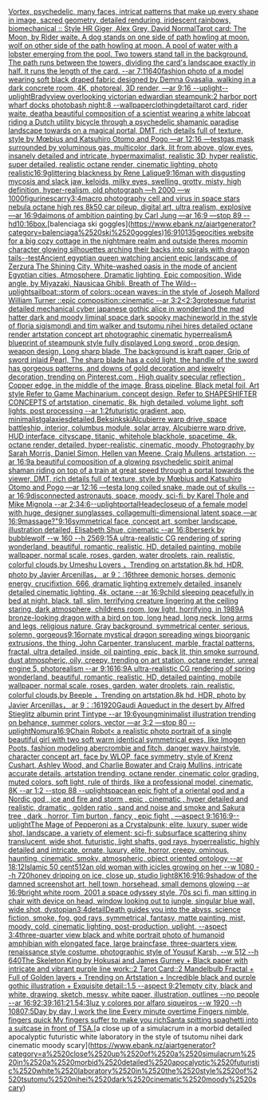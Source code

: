 [Vortex, psychedelic, many faces, intricat patterns that make up every shape in image, sacred geometry, detailed renduring, iridescent rainbows, biomechanical :: Style HR Giger, Alex Grey, David Normal](https://www.ebank.nz/aiartgenerator?category=Vortex%2C%2520psychedelic%2C%2520many%2520faces%2C%2520intricat%2520patterns%2520that%2520make%2520up%2520every%2520shape%2520in%2520image%2C%2520sacred%2520geometry%2C%2520detailed%2520renduring%2C%2520iridescent%2520rainbows%2C%2520biomechanical%2520%3A%3A%2520Style%2520HR%2520Giger%2C%2520Alex%2520Grey%2C%2520David%2520Normal)[Tarot card: The Moon, by Rider waite. A dog stands on one side of path howling at moon. wolf on other side of the path howling at moon. A pool of water with a lobster emerging from the pool. Two towers stand tall in the background. The path runs between the towers, dividing the card's landscape exactly in half. It runs the length of the card. --ar 7:11](https://www.ebank.nz/aiartgenerator?category=Tarot%2520card%3A%2520The%2520Moon%2C%2520by%2520Rider%2520waite.%2520A%2520dog%2520stands%2520on%2520one%2520side%2520of%2520path%2520howling%2520at%2520moon.%2520wolf%2520on%2520other%2520side%2520of%2520the%2520path%2520howling%2520at%2520moon.%2520A%2520pool%2520of%2520water%2520with%2520a%2520lobster%2520emerging%2520from%2520the%2520pool.%2520Two%2520towers%2520stand%2520tall%2520in%2520the%2520background.%2520The%2520path%2520runs%2520between%2520the%2520towers%2C%2520dividing%2520the%2520card%27s%2520landscape%2520exactly%2520in%2520half.%2520It%2520runs%2520the%2520length%2520of%2520the%2520card.%2520--ar%25207%3A11)[640](https://www.ebank.nz/aiartgenerator?category=640)[fashion photo of a model wearing soft black draped fabric designed by Demna Gvasalia, walking in a dark concrete room, 4K, photoreal, 3D render, —ar 9:16 --uplight](https://www.ebank.nz/aiartgenerator?category=fashion%2520photo%2520of%2520a%2520model%2520wearing%2520soft%2520black%2520draped%2520fabric%2520designed%2520by%2520Demna%2520Gvasalia%2C%2520walking%2520in%2520a%2520dark%2520concrete%2520room%2C%25204K%2C%2520photoreal%2C%25203D%2520render%2C%2520%E2%80%94ar%25209%3A16%2520--uplight)[--uplight](https://www.ebank.nz/aiartgenerator?category=--uplight)[Brady](https://www.ebank.nz/aiartgenerator?category=Brady)[view overlooking victorian edwardian steampunk:2 harbor port wharf docks photobash night:8 --wallpaper](https://www.ebank.nz/aiartgenerator?category=view%2520overlooking%2520victorian%2520edwardian%2520steampunk%3A2%2520harbor%2520port%2520wharf%2520docks%2520photobash%2520night%3A8%2520--wallpaper)[clothing](https://www.ebank.nz/aiartgenerator?category=clothing)[detail](https://www.ebank.nz/aiartgenerator?category=detail)[tarot card, rider waite, death](https://www.ebank.nz/aiartgenerator?category=tarot%2520card%2C%2520rider%2520waite%2C%2520death)[a beautiful composition of a scientist wearing a white labcoat riding a Dutch utility bicycle through a psychedelic shamanic paradise landscape towards on a magical portal, DMT,  rich details full of texture, style by Mœbius and Katsuhiro Otomo and Pogo —ar 12:16 —test](https://www.ebank.nz/aiartgenerator?category=a%2520beautiful%2520composition%2520of%2520a%2520scientist%2520wearing%2520a%2520white%2520labcoat%2520riding%2520a%2520Dutch%2520utility%2520bicycle%2520through%2520a%2520psychedelic%2520shamanic%2520paradise%2520landscape%2520towards%2520on%2520a%2520magical%2520portal%2C%2520DMT%2C%2520%2520rich%2520details%2520full%2520of%2520texture%2C%2520style%2520by%2520M%C5%93bius%2520and%2520Katsuhiro%2520Otomo%2520and%2520Pogo%2520%E2%80%94ar%252012%3A16%2520%E2%80%94test)[gas mask surrounded by voluminous gas, multicolor, dark, lit from above, glow eyes, insanely detailed and intricate, hypermaximalist, realistic 3D, hyper realistic, super detailed, realistic octane render, cinematic lighting, photo realistic](https://www.ebank.nz/aiartgenerator?category=gas%2520mask%2520surrounded%2520by%2520voluminous%2520gas%2C%2520multicolor%2C%2520dark%2C%2520lit%2520from%2520above%2C%2520glow%2520eyes%2C%2520insanely%2520detailed%2520and%2520intricate%2C%2520hypermaximalist%2C%2520realistic%25203D%2C%2520hyper%2520realistic%2C%2520super%2520detailed%2C%2520realistic%2520octane%2520render%2C%2520cinematic%2520lighting%2C%2520photo%2520realistic)[16:9](https://www.ebank.nz/aiartgenerator?category=16%3A9)[glittering blackness by Rene Lalique](https://www.ebank.nz/aiartgenerator?category=glittering%2520blackness%2520by%2520Rene%2520Lalique)[9:16](https://www.ebank.nz/aiartgenerator?category=9%3A16)[man with disgusting mycosis and slack jaw, keloids, milky eyes, swelling, grotty, misty, high definition, hyper-realism, old photograph —h 2000 —w 1000](https://www.ebank.nz/aiartgenerator?category=man%2520with%2520disgusting%2520mycosis%2520and%2520slack%2520jaw%2C%2520keloids%2C%2520milky%2520eyes%2C%2520swelling%2C%2520grotty%2C%2520misty%2C%2520high%2520definition%2C%2520hyper-realism%2C%2520old%2520photograph%2520%E2%80%94h%25202000%2520%E2%80%94w%25201000)[figurine](https://www.ebank.nz/aiartgenerator?category=figurine)[scarry](https://www.ebank.nz/aiartgenerator?category=scarry)[3:4](https://www.ebank.nz/aiartgenerator?category=3%3A4)[macro photography cell and virus in space stars nebula octane high res 8k](https://www.ebank.nz/aiartgenerator?category=macro%2520photography%2520cell%2520and%2520virus%2520in%2520space%2520stars%2520nebula%2520octane%2520high%2520res%25208k)[50 car pileup, digital art, ultra realism, explosive —ar 16:9](https://www.ebank.nz/aiartgenerator?category=50%2520car%2520pileup%2C%2520digital%2520art%2C%2520ultra%2520realism%2C%2520explosive%2520%E2%80%94ar%252016%3A9)[daimons of ambition painting by Carl Jung —ar 16:9 —stop 89 --hd](https://www.ebank.nz/aiartgenerator?category=daimons%2520of%2520ambition%2520painting%2520by%2520Carl%2520Jung%2520%E2%80%94ar%252016%3A9%2520%E2%80%94stop%252089%2520--hd)[10:16](https://www.ebank.nz/aiartgenerator?category=10%3A16)[box.](https://www.ebank.nz/aiartgenerator?category=box.)[balenciaga ski goggles](https://www.ebank.nz/aiartgenerator?category=balenciaga%2520ski%2520goggles)[16:9](https://www.ebank.nz/aiartgenerator?category=16%3A9)[10135](https://www.ebank.nz/aiartgenerator?category=10135)[geocities website for a big cozy cottage in the nightmare realm and outside theres moomin character glowing silhouettes arching their backs into spirals with dragon tails](https://www.ebank.nz/aiartgenerator?category=geocities%2520website%2520for%2520a%2520big%2520cozy%2520cottage%2520in%2520the%2520nightmare%2520realm%2520and%2520outside%2520theres%2520moomin%2520character%2520glowing%2520silhouettes%2520arching%2520their%2520backs%2520into%2520spirals%2520with%2520dragon%2520tails)[--test](https://www.ebank.nz/aiartgenerator?category=--test)[Ancient egyptian queen watching ancient epic landscape of Zerzura The Shining City, White-washed oasis in the mode of ancient Egyptian cities, Atmosphere, Dramatic lighting, Epic composition, Wide angle, by Miyazaki, Nausicaa Ghibli, Breath of The Wild](https://www.ebank.nz/aiartgenerator?category=Ancient%2520egyptian%2520queen%2520watching%2520ancient%2520epic%2520landscape%2520of%2520Zerzura%2520The%2520Shining%2520City%2C%2520White-washed%2520oasis%2520in%2520the%2520mode%2520of%2520ancient%2520Egyptian%2520cities%2C%2520Atmosphere%2C%2520Dramatic%2520lighting%2C%2520Epic%2520composition%2C%2520Wide%2520angle%2C%2520by%2520Miyazaki%2C%2520Nausicaa%2520Ghibli%2C%2520Breath%2520of%2520The%2520Wild)[--uplight](https://www.ebank.nz/aiartgenerator?category=--uplight)[sailboat::storm of colors::ocean waves::in the style of Joseph Mallord William Turner ::epic composition::cinematic --ar 3:2](https://www.ebank.nz/aiartgenerator?category=sailboat%3A%3Astorm%2520of%2520colors%3A%3Aocean%2520waves%3A%3Ain%2520the%2520style%2520of%2520Joseph%2520Mallord%2520William%2520Turner%2520%3A%3Aepic%2520composition%3A%3Acinematic%2520--ar%25203%3A2)[<2:3](https://www.ebank.nz/aiartgenerator?category=%3C2%3A3)[grotesque futurist detailed mechanical cyber japanese gothic alice in wonderland the mad hatter dark and moody liminal space dark spooky machineworld in the style of floria sigismondi and tim walker and tsutomu nihei hires detailed octane render artstation concept art photographic cinematic hyperrealism](https://www.ebank.nz/aiartgenerator?category=grotesque%2520futurist%2520detailed%2520mechanical%2520cyber%2520japanese%2520gothic%2520alice%2520in%2520wonderland%2520the%2520mad%2520hatter%2520dark%2520and%2520moody%2520liminal%2520space%2520dark%2520spooky%2520machineworld%2520in%2520the%2520style%2520of%2520floria%2520sigismondi%2520and%2520tim%2520walker%2520and%2520tsutomu%2520nihei%2520hires%2520detailed%2520octane%2520render%2520artstation%2520concept%2520art%2520photographic%2520cinematic%2520hyperrealism)[A blueprint of steampunk style fully displayed Long sword , prop design, weapon design, Long sharp blade, The background is kraft paper,  Grip of sword inlaid Pearl, The sharp blade has a cold light, the handle of the sword has gorgeous patterns,  and downs of gold decoration and jewelry decoration,  trending on Pinterest.com  , High quality specular reflection ,  Copper  edge, in the middle of the image, Brass pipeline,  Black metal foil,  Art style Refer to Game Machinarium.  concept design, Refer to SHAPESHIFTER CONCEPTS  of artstation, cinematic,  8k, high detailed,  volume light,  soft lights,  post processing    --ar 1:2](https://www.ebank.nz/aiartgenerator?category=A%2520blueprint%2520of%2520steampunk%2520style%2520fully%2520displayed%2520Long%2520sword%2520%2C%2520prop%2520design%2C%2520weapon%2520design%2C%2520Long%2520sharp%2520blade%2C%2520The%2520background%2520is%2520kraft%2520paper%2C%2520%2520Grip%2520of%2520sword%2520inlaid%2520Pearl%2C%2520The%2520sharp%2520blade%2520has%2520a%2520cold%2520light%2C%2520the%2520handle%2520of%2520the%2520sword%2520has%2520gorgeous%2520patterns%2C%2520%2520and%2520downs%2520of%2520gold%2520decoration%2520and%2520jewelry%2520decoration%2C%2520%2520trending%2520on%2520Pinterest.com%2520%2520%2C%2520High%2520quality%2520specular%2520reflection%2520%2C%2520%2520Copper%2520%2520edge%2C%2520in%2520the%2520middle%2520of%2520the%2520image%2C%2520Brass%2520pipeline%2C%2520%2520Black%2520metal%2520foil%2C%2520%2520Art%2520style%2520Refer%2520to%2520Game%2520Machinarium.%2520%2520concept%2520design%2C%2520Refer%2520to%2520SHAPESHIFTER%2520CONCEPTS%2520%2520of%2520artstation%2C%2520cinematic%2C%2520%25208k%2C%2520high%2520detailed%2C%2520%2520volume%2520light%2C%2520%2520soft%2520lights%2C%2520%2520post%2520processing%2520%2520%2520%2520--ar%25201%3A2)[futuristic gradient, app, minimalist](https://www.ebank.nz/aiartgenerator?category=futuristic%2520gradient%2C%2520app%2C%2520minimalist)[galaxies](https://www.ebank.nz/aiartgenerator?category=galaxies)[detailed,](https://www.ebank.nz/aiartgenerator?category=detailed%2C)[Beksinkski](https://www.ebank.nz/aiartgenerator?category=Beksinkski)[Alcubierre warp drive, space battleship, interior, columbus module, solar array, Alcubierre warp drive, HUD interface, cityscape, titanic, whitehole blackhole, spacetime, 4k, octane render, detailed, hyper-realistic, cinematic, moody, Photography by Sarah Morris, Daniel Simon, Hellen van Meene, Craig Mullens, artstation, --ar 16:9](https://www.ebank.nz/aiartgenerator?category=Alcubierre%2520warp%2520drive%2C%2520space%2520battleship%2C%2520interior%2C%2520columbus%2520module%2C%2520solar%2520array%2C%2520Alcubierre%2520warp%2520drive%2C%2520HUD%2520interface%2C%2520cityscape%2C%2520titanic%2C%2520whitehole%2520blackhole%2C%2520spacetime%2C%25204k%2C%2520octane%2520render%2C%2520detailed%2C%2520hyper-realistic%2C%2520cinematic%2C%2520moody%2C%2520Photography%2520by%2520Sarah%2520Morris%2C%2520Daniel%2520Simon%2C%2520Hellen%2520van%2520Meene%2C%2520Craig%2520Mullens%2C%2520artstation%2C%2520--ar%252016%3A9)[a beautiful composition of a glowing psychedelic spirit animal shaman riding on top of a train at great speed through a portal towards the viewer, DMT,  rich details full of texture, style by Mœbius and Katsuhiro Otomo and Pogo —ar 12:16 —test](https://www.ebank.nz/aiartgenerator?category=a%2520beautiful%2520composition%2520of%2520a%2520glowing%2520psychedelic%2520spirit%2520animal%2520shaman%2520riding%2520on%2520top%2520of%2520a%2520train%2520at%2520great%2520speed%2520through%2520a%2520portal%2520towards%2520the%2520viewer%2C%2520DMT%2C%2520%2520rich%2520details%2520full%2520of%2520texture%2C%2520style%2520by%2520M%C5%93bius%2520and%2520Katsuhiro%2520Otomo%2520and%2520Pogo%2520%E2%80%94ar%252012%3A16%2520%E2%80%94test)[a long coiled snake, made out of skulls --ar 16:9](https://www.ebank.nz/aiartgenerator?category=a%2520long%2520coiled%2520snake%2C%2520made%2520out%2520of%2520skulls%2520--ar%252016%3A9)[disconnected astronauts, space, moody, sci-fi, by Karel Thole and Mike Mignola --ar 2:3](https://www.ebank.nz/aiartgenerator?category=disconnected%2520astronauts%2C%2520space%2C%2520moody%2C%2520sci-fi%2C%2520by%2520Karel%2520Thole%2520and%2520Mike%2520Mignola%2520--ar%25202%3A3)[4:6](https://www.ebank.nz/aiartgenerator?category=4%3A6)[--uplight](https://www.ebank.nz/aiartgenerator?category=--uplight)[portal](https://www.ebank.nz/aiartgenerator?category=portal)[Heade](https://www.ebank.nz/aiartgenerator?category=Heade)[closeup of a female model with huge, designer sunglasses, collage](https://www.ebank.nz/aiartgenerator?category=closeup%2520of%2520a%2520female%2520model%2520with%2520huge%2C%2520designer%2520sunglasses%2C%2520collage)[multi-dimensional latent space,—ar 16:9](https://www.ebank.nz/aiartgenerator?category=multi-dimensional%2520latent%2520space%2C%E2%80%94ar%252016%3A9)[massage?"](https://www.ebank.nz/aiartgenerator?category=massage%3F%22)[9:16](https://www.ebank.nz/aiartgenerator?category=9%3A16)[symmetrical face, concept art, somber landscape, illustration detailed, Elisabeth Shue, cinematic --ar 16:8](https://www.ebank.nz/aiartgenerator?category=symmetrical%2520face%2C%2520concept%2520art%2C%2520somber%2520landscape%2C%2520illustration%2520detailed%2C%2520Elisabeth%2520Shue%2C%2520cinematic%2520--ar%252016%3A8)[berserk by bubblewolf --w 160 --h 256](https://www.ebank.nz/aiartgenerator?category=berserk%2520by%2520bubblewolf%2520--w%2520160%2520--h%2520256)[9:15](https://www.ebank.nz/aiartgenerator?category=9%3A15)[A ultra-realistic CG rendering of spring wonderland, beautiful, romantic, realistic, HD, detailed painting, mobile wallpaper, normal scale, roses, garden, water droplets, rain, realistic, colorful clouds,by Umeshu Lovers ，Trending on artstation.8k hd, HDR, photo by Javier Arcenillas， ar 9：:16](https://www.ebank.nz/aiartgenerator?category=A%2520ultra-realistic%2520CG%2520rendering%2520of%2520spring%2520wonderland%2C%2520beautiful%2C%2520romantic%2C%2520realistic%2C%2520HD%2C%2520detailed%2520painting%2C%2520mobile%2520wallpaper%2C%2520normal%2520scale%2C%2520roses%2C%2520garden%2C%2520water%2520droplets%2C%2520rain%2C%2520realistic%2C%2520colorful%2520clouds%2Cby%2520Umeshu%2520Lovers%2520%EF%BC%8CTrending%2520on%2520artstation.8k%2520hd%2C%2520HDR%2C%2520photo%2520by%2520Javier%2520Arcenillas%EF%BC%8C%2520ar%25209%EF%BC%9A%3A16)[three demonic horses, demonic energy, crucifixtion, 666, dramatic lighting extremely detailed, insanely detailed cinematic lighting, 4k, octane --ar 16:9](https://www.ebank.nz/aiartgenerator?category=three%2520demonic%2520horses%2C%2520demonic%2520energy%2C%2520crucifixtion%2C%2520666%2C%2520dramatic%2520lighting%2520extremely%2520detailed%2C%2520insanely%2520detailed%2520cinematic%2520lighting%2C%25204k%2C%2520octane%2520--ar%252016%3A9)[child sleeping peacefully in bed at night, black, tall, slim, terrifying creature lingering at the ceiling staring, dark atmosphere, childrens room, low light, horrifying, in 1989](https://www.ebank.nz/aiartgenerator?category=child%2520sleeping%2520peacefully%2520in%2520bed%2520at%2520night%2C%2520black%2C%2520tall%2C%2520slim%2C%2520terrifying%2520creature%2520lingering%2520at%2520the%2520ceiling%2520staring%2C%2520dark%2520atmosphere%2C%2520childrens%2520room%2C%2520low%2520light%2C%2520horrifying%2C%2520in%25201989)[A bronze-looking dragon with a bird on top, long head, long neck, long arms and legs, religious nature, Gray background, symmetrical center, serious, solemn, gorgeous](https://www.ebank.nz/aiartgenerator?category=A%2520bronze-looking%2520dragon%2520with%2520a%2520bird%2520on%2520top%2C%2520long%2520head%2C%2520long%2520neck%2C%2520long%2520arms%2520and%2520legs%2C%2520religious%2520nature%2C%2520Gray%2520background%2C%2520symmetrical%2520center%2C%2520serious%2C%2520solemn%2C%2520gorgeous)[9:16](https://www.ebank.nz/aiartgenerator?category=9%3A16)[ornate mystical dragon spreading wings bioorganic extrusions, the thing, John Carpenter, translucent, marble, fractal patterns, fractal, ultra detailed, inside, oil painting, epic, back lit, thin smoke surround, dust atmospheric, oily, creepy, trending on art station, octane render, unreal engine 5, photorealism --ar 9:16](https://www.ebank.nz/aiartgenerator?category=ornate%2520mystical%2520dragon%2520spreading%2520wings%2520bioorganic%2520extrusions%2C%2520the%2520thing%2C%2520John%2520Carpenter%2C%2520translucent%2C%2520marble%2C%2520fractal%2520patterns%2C%2520fractal%2C%2520ultra%2520detailed%2C%2520inside%2C%2520oil%2520painting%2C%2520epic%2C%2520back%2520lit%2C%2520thin%2520smoke%2520surround%2C%2520dust%2520atmospheric%2C%2520oily%2C%2520creepy%2C%2520trending%2520on%2520art%2520station%2C%2520octane%2520render%2C%2520unreal%2520engine%25205%2C%2520photorealism%2520--ar%25209%3A16)[16:9](https://www.ebank.nz/aiartgenerator?category=16%3A9)[A ultra-realistic CG rendering of spring wonderland, beautiful, romantic, realistic, HD, detailed painting, mobile wallpaper, normal scale, roses, garden, water droplets, rain, realistic, colorful clouds,by Beeple ，Trending on artstation.8k hd, HDR, photo by Javier Arcenillas， ar 9：:16](https://www.ebank.nz/aiartgenerator?category=A%2520ultra-realistic%2520CG%2520rendering%2520of%2520spring%2520wonderland%2C%2520beautiful%2C%2520romantic%2C%2520realistic%2C%2520HD%2C%2520detailed%2520painting%2C%2520mobile%2520wallpaper%2C%2520normal%2520scale%2C%2520roses%2C%2520garden%2C%2520water%2520droplets%2C%2520rain%2C%2520realistic%2C%2520colorful%2520clouds%2Cby%2520Beeple%2520%EF%BC%8CTrending%2520on%2520artstation.8k%2520hd%2C%2520HDR%2C%2520photo%2520by%2520Javier%2520Arcenillas%EF%BC%8C%2520ar%25209%EF%BC%9A%3A16)[1920](https://www.ebank.nz/aiartgenerator?category=1920)[Gaudi Aqueduct  in the desert by Alfred Stieglitz albumin print Tintype --ar 19:6](https://www.ebank.nz/aiartgenerator?category=Gaudi%2520Aqueduct%2520%2520in%2520the%2520desert%2520by%2520Alfred%2520Stieglitz%2520albumin%2520print%2520Tintype%2520--ar%252019%3A6)[young](https://www.ebank.nz/aiartgenerator?category=young)[minimalist illustration trending on behance, summer colors, vector   —ar 3:2 —stop 80 --uplight](https://www.ebank.nz/aiartgenerator?category=minimalist%2520illustration%2520trending%2520on%2520behance%2C%2520summer%2520colors%2C%2520vector%2520%2520%2520%E2%80%94ar%25203%3A2%2520%E2%80%94stop%252080%2520--uplight)[Nomura](https://www.ebank.nz/aiartgenerator?category=Nomura)[16:9](https://www.ebank.nz/aiartgenerator?category=16%3A9)[Chain Robot](https://www.ebank.nz/aiartgenerator?category=Chain%2520Robot)[< a realistic photo portrait of a single beautiful girl with two soft warm identical symmetrical eyes, like Imogen Poots, fashion modeling abercrombie and fitch, danger wavy hairstyle, character concept art, face by WLOP, face symmetry, style of Krenz Cushart, Ashley Wood, and Charlie Bowater and Craig Mullins, intricate accurate details, artstation trending, octane render, cinematic color grading, muted colors, soft light, rule of thirds, like a professional model, cinematic, 8K --ar 1:2 --stop 88 --uplight](https://www.ebank.nz/aiartgenerator?category=%3C%2520a%2520realistic%2520photo%2520portrait%2520of%2520a%2520single%2520beautiful%2520girl%2520with%2520two%2520soft%2520warm%2520identical%2520symmetrical%2520eyes%2C%2520like%2520Imogen%2520Poots%2C%2520fashion%2520modeling%2520abercrombie%2520and%2520fitch%2C%2520danger%2520wavy%2520hairstyle%2C%2520character%2520concept%2520art%2C%2520face%2520by%2520WLOP%2C%2520face%2520symmetry%2C%2520style%2520of%2520Krenz%2520Cushart%2C%2520Ashley%2520Wood%2C%2520and%2520Charlie%2520Bowater%2520and%2520Craig%2520Mullins%2C%2520intricate%2520accurate%2520details%2C%2520artstation%2520trending%2C%2520octane%2520render%2C%2520cinematic%2520color%2520grading%2C%2520muted%2520colors%2C%2520soft%2520light%2C%2520rule%2520of%2520thirds%2C%2520like%2520a%2520professional%2520model%2C%2520cinematic%2C%25208K%2520--ar%25201%3A2%2520--stop%252088%2520--uplight)[space](https://www.ebank.nz/aiartgenerator?category=space)[an epic fight of a oriental god and a Nordic god , ice and fire and storm , epic , cinematic , hyper detailed and realistic, dramatic , golden ratio , sand and noise and smoke and Sakura tree , dark , horror, Tim burton , fancy , epic fight , —aspect 9:16](https://www.ebank.nz/aiartgenerator?category=an%2520epic%2520fight%2520of%2520a%2520oriental%2520god%2520and%2520a%2520Nordic%2520god%2520%2C%2520ice%2520and%2520fire%2520and%2520storm%2520%2C%2520epic%2520%2C%2520cinematic%2520%2C%2520hyper%2520detailed%2520and%2520realistic%2C%2520dramatic%2520%2C%2520golden%2520ratio%2520%2C%2520sand%2520and%2520noise%2520and%2520smoke%2520and%2520Sakura%2520tree%2520%2C%2520dark%2520%2C%2520horror%2C%2520Tim%2520burton%2520%2C%2520fancy%2520%2C%2520epic%2520fight%2520%2C%2520%E2%80%94aspect%25209%3A16)[16:9](https://www.ebank.nz/aiartgenerator?category=16%3A9)[--uplight](https://www.ebank.nz/aiartgenerator?category=--uplight)[The Mage of Pepperoni as a Crystalpunk;  elite, luxury, super wide shot, landscape, a variety of element;  sci-fi; subsurface scattering shiny translucent, wide shot, futuristic, light shafts, god rays, hyperrealistic, highly detailed and intricate, ornate, luxury, elite, horror, creepy, ominous, haunting, cinematic, smoky, atmospheric, object oriented ontology --ar 18:12](https://www.ebank.nz/aiartgenerator?category=The%2520Mage%2520of%2520Pepperoni%2520as%2520a%2520Crystalpunk%3B%2520%2520elite%2C%2520luxury%2C%2520super%2520wide%2520shot%2C%2520landscape%2C%2520a%2520variety%2520of%2520element%3B%2520%2520sci-fi%3B%2520subsurface%2520scattering%2520shiny%2520translucent%2C%2520wide%2520shot%2C%2520futuristic%2C%2520light%2520shafts%2C%2520god%2520rays%2C%2520hyperrealistic%2C%2520highly%2520detailed%2520and%2520intricate%2C%2520ornate%2C%2520luxury%2C%2520elite%2C%2520horror%2C%2520creepy%2C%2520ominous%2C%2520haunting%2C%2520cinematic%2C%2520smoky%2C%2520atmospheric%2C%2520object%2520oriented%2520ontology%2520--ar%252018%3A12)[Islamic 50 cent](https://www.ebank.nz/aiartgenerator?category=Islamic%252050%2520cent)[512](https://www.ebank.nz/aiartgenerator?category=512)[an old woman with icicles growing on her --w 1080 --h 720](https://www.ebank.nz/aiartgenerator?category=an%2520old%2520woman%2520with%2520icicles%2520growing%2520on%2520her%2520--w%25201080%2520--h%2520720)[honey dripping on ice, close up, studio light](https://www.ebank.nz/aiartgenerator?category=honey%2520dripping%2520on%2520ice%2C%2520close%2520up%2C%2520studio%2520light)[8K](https://www.ebank.nz/aiartgenerator?category=8K)[16:9](https://www.ebank.nz/aiartgenerator?category=16%3A9)[16:9](https://www.ebank.nz/aiartgenerator?category=16%3A9)[shadow of the damned screenshot art, hell town, horsehead, small demons glowing --ar 16:9](https://www.ebank.nz/aiartgenerator?category=shadow%2520of%2520the%2520damned%2520screenshot%2520art%2C%2520hell%2520town%2C%2520horsehead%2C%2520small%2520demons%2520glowing%2520--ar%252016%3A9)[bright white room, 2001 a space odyssey style, 70s sci fi, man sitting in chair with device on head, window looking out to jungle, singular blue wall, wide shot, dystopian](https://www.ebank.nz/aiartgenerator?category=bright%2520white%2520room%2C%25202001%2520a%2520space%2520odyssey%2520style%2C%252070s%2520sci%2520fi%2C%2520man%2520sitting%2520in%2520chair%2520with%2520device%2520on%2520head%2C%2520window%2520looking%2520out%2520to%2520jungle%2C%2520singular%2520blue%2520wall%2C%2520wide%2520shot%2C%2520dystopian)[3:4](https://www.ebank.nz/aiartgenerator?category=3%3A4)[detail](https://www.ebank.nz/aiartgenerator?category=detail)[Death guides you into the abyss, science fiction, smoke, fog, god rays, symmetrical, fantasy, matte painting, mist, moody, cold, cinematic lighting, post-production, uplight,  --aspect 3:4](https://www.ebank.nz/aiartgenerator?category=Death%2520guides%2520you%2520into%2520the%2520abyss%2C%2520science%2520fiction%2C%2520smoke%2C%2520fog%2C%2520god%2520rays%2C%2520symmetrical%2C%2520fantasy%2C%2520matte%2520painting%2C%2520mist%2C%2520moody%2C%2520cold%2C%2520cinematic%2520lighting%2C%2520post-production%2C%2520uplight%2C%2520%2520--aspect%25203%3A4)[three-quarter view black and white portrait photo of humanoid amphibian with elongated face, large braincfase, three-quarters view, renaissance style costume, photographic style of Yousuf Karsh, --w 512 --h 640](https://www.ebank.nz/aiartgenerator?category=three-quarter%2520view%2520black%2520and%2520white%2520portrait%2520photo%2520of%2520humanoid%2520amphibian%2520with%2520elongated%2520face%2C%2520large%2520braincfase%2C%2520three-quarters%2520view%2C%2520renaissance%2520style%2520costume%2C%2520photographic%2520style%2520of%2520Yousuf%2520Karsh%2C%2520--w%2520512%2520--h%2520640)[The Skeleton King by Hokusai and James Gurney + Black paper with intricate and vibrant purple line work::2 Tarot Card::2 Mandelbulb Fractal + Full of Golden layers + Trending on Artstation + Incredible black and purple gothic illustration + Exquisite detail::1.5 --aspect 9:21](https://www.ebank.nz/aiartgenerator?category=The%2520Skeleton%2520King%2520by%2520Hokusai%2520and%2520James%2520Gurney%2520%2B%2520Black%2520paper%2520with%2520intricate%2520and%2520vibrant%2520purple%2520line%2520work%3A%3A2%2520Tarot%2520Card%3A%3A2%2520Mandelbulb%2520Fractal%2520%2B%2520Full%2520of%2520Golden%2520layers%2520%2B%2520Trending%2520on%2520Artstation%2520%2B%2520Incredible%2520black%2520and%2520purple%2520gothic%2520illustration%2520%2B%2520Exquisite%2520detail%3A%3A1.5%2520--aspect%25209%3A21)[empty city, black and white, drawing, sketch, messy, white paper, illustration, outlines --no people --ar 16:9](https://www.ebank.nz/aiartgenerator?category=empty%2520city%2C%2520black%2520and%2520white%2C%2520drawing%2C%2520sketch%2C%2520messy%2C%2520white%2520paper%2C%2520illustration%2C%2520outlines%2520--no%2520people%2520--ar%252016%3A9)[2:3](https://www.ebank.nz/aiartgenerator?category=2%3A3)[9:16](https://www.ebank.nz/aiartgenerator?category=9%3A16)[1:2](https://www.ebank.nz/aiartgenerator?category=1%3A2)[1.5](https://www.ebank.nz/aiartgenerator?category=1.5)[4:3](https://www.ebank.nz/aiartgenerator?category=4%3A3)[luz y colores por alfaro siqueiros --w 1920 --h 1080](https://www.ebank.nz/aiartgenerator?category=luz%2520y%2520colores%2520por%2520alfaro%2520siqueiros%2520--w%25201920%2520--h%25201080)[7:5](https://www.ebank.nz/aiartgenerator?category=7%3A5)[Day by day, I work the line Every minute overtime Fingers nimble, fingers quick My fingers suffer to make you rich](https://www.ebank.nz/aiartgenerator?category=Day%2520by%2520day%2C%2520I%2520work%2520the%2520line%2520Every%2520minute%2520overtime%2520Fingers%2520nimble%2C%2520fingers%2520quick%2520My%2520fingers%2520suffer%2520to%2520make%2520you%2520rich)[Santa spitting spaghetti into a suitcase in front of TSA.](https://www.ebank.nz/aiartgenerator?category=Santa%2520spitting%2520spaghetti%2520into%2520a%2520suitcase%2520in%2520front%2520of%2520TSA.)[a close up of a simulacrum in a morbid detailed apocalyptic futuristic white laboratory in the style of tsutomu nihei dark cinematic moody scary](https://www.ebank.nz/aiartgenerator?category=a%2520close%2520up%2520of%2520a%2520simulacrum%2520in%2520a%2520morbid%2520detailed%2520apocalyptic%2520futuristic%2520white%2520laboratory%2520in%2520the%2520style%2520of%2520tsutomu%2520nihei%2520dark%2520cinematic%2520moody%2520scary)